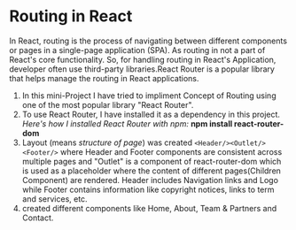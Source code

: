 # Routing in React

In React, routing is the process of navigating between different components or pages in a single-page application (SPA).
   As routing in not a part of React's core functionality.
So, for handling routing in React's Application, developer often use third-party libraries.React Router is a popular library that helps manage the routing in React applications.

1. In this mini-Project I have tried to impliment Concept of Routing using one of the most popular library "React Router".
2. To use React Router, I have installed it as a dependency in this project. *Here's how I installed React Router with npm:* **npm install react-router-dom**
3. Layout (means *structure of page*) was created
     `<Header/><Outlet/><Footer/>`
where Header and Footer components are consistent across multiple pages and "Outlet" is a component of react-router-dom which is used as a placeholder where the content of different pages(Children Component) are rendered.
   Header includes Navigation links and Logo while Footer contains information like copyright notices, links to term and services, etc.
4. created different components like Home, About, Team & Partners and Contact.